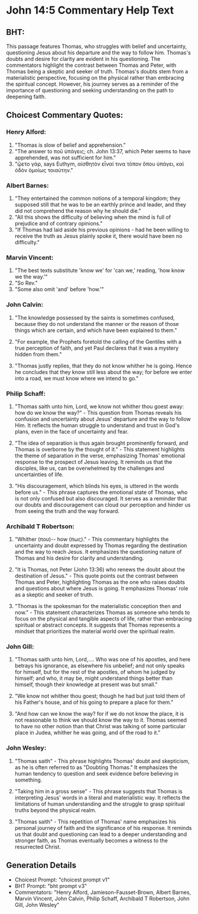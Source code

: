 # John 14:5 Commentary Help Text

## BHT:
This passage features Thomas, who struggles with belief and uncertainty, questioning Jesus about his departure and the way to follow him. Thomas's doubts and desire for clarity are evident in his questioning. The commentators highlight the contrast between Thomas and Peter, with Thomas being a skeptic and seeker of truth. Thomas's doubts stem from a materialistic perspective, focusing on the physical rather than embracing the spiritual concept. However, his journey serves as a reminder of the importance of questioning and seeking understanding on the path to deepening faith.

## Choicest Commentary Quotes:
### Henry Alford:
1. "Thomas is slow of belief and apprehension."
2. "The answer to ποῦ ὑπάγεις; ch. John 13:37, which Peter seems to have apprehended, was not sufficient for him."
3. "ᾤετο γάρ, says Euthym, αἰσθητὸν εἶναί τινα τόπον ὅπου ὑπάγει, καὶ ὁδὸν ὁμοίως τοιαύτην."

### Albert Barnes:
1. "They entertained the common notions of a temporal kingdom; they supposed still that he was to be an earthly prince and leader, and they did not comprehend the reason why he should die."
2. "All this shows the difficulty of believing when the mind is full of prejudice and of contrary opinions."
3. "If Thomas had laid aside his previous opinions - had he been willing to receive the truth as Jesus plainly spoke it, there would have been no difficulty."

### Marvin Vincent:
1. "The best texts substitute 'know we' for 'can we,' reading, 'how know we the way.'" 
2. "So Rev." 
3. "Some also omit 'and' before 'how.'"

### John Calvin:
1. "The knowledge possessed by the saints is sometimes confused, because they do not understand the manner or the reason of those things which are certain, and which have been explained to them."

2. "For example, the Prophets foretold the calling of the Gentiles with a true perception of faith, and yet Paul declares that it was a mystery hidden from them."

3. "Thomas justly replies, that they do not know whither he is going. Hence he concludes that they know still less about the way; for before we enter into a road, we must know where we intend to go."

### Philip Schaff:
1. "Thomas saith unto him, Lord, we know not whither thou goest away: how do we know the way?" - This question from Thomas reveals his confusion and uncertainty about Jesus' departure and the way to follow Him. It reflects the human struggle to understand and trust in God's plans, even in the face of uncertainty and fear.

2. "The idea of separation is thus again brought prominently forward, and Thomas is overborne by the thought of it." - This statement highlights the theme of separation in the verse, emphasizing Thomas' emotional response to the prospect of Jesus leaving. It reminds us that the disciples, like us, can be overwhelmed by the challenges and uncertainties of life.

3. "His discouragement, which blinds his eyes, is uttered in the words before us." - This phrase captures the emotional state of Thomas, who is not only confused but also discouraged. It serves as a reminder that our doubts and discouragement can cloud our perception and hinder us from seeing the truth and the way forward.

### Archibald T Robertson:
1. "Whither (που)-- how (πως)." - This commentary highlights the uncertainty and doubt expressed by Thomas regarding the destination and the way to reach Jesus. It emphasizes the questioning nature of Thomas and his desire for clarity and understanding.

2. "It is Thomas, not Peter (John 13:36) who renews the doubt about the destination of Jesus." - This quote points out the contrast between Thomas and Peter, highlighting Thomas as the one who raises doubts and questions about where Jesus is going. It emphasizes Thomas' role as a skeptic and seeker of truth.

3. "Thomas is the spokesman for the materialistic conception then and now." - This statement characterizes Thomas as someone who tends to focus on the physical and tangible aspects of life, rather than embracing spiritual or abstract concepts. It suggests that Thomas represents a mindset that prioritizes the material world over the spiritual realm.

### John Gill:
1. "Thomas saith unto him, Lord,.... Who was one of his apostles, and here betrays his ignorance, as elsewhere his unbelief; and not only speaks for himself, but for the rest of the apostles, of whom he judged by himself; and who, it may be, might understand things better than himself, though their knowledge at present was but small."

2. "We know not whither thou goest; though he had but just told them of his Father's house, and of his going to prepare a place for them."

3. "And how can we know the way? for if we do not know the place, it is not reasonable to think we should know the way to it. Thomas seemed to have no other notion than that Christ was talking of some particular place in Judea, whither he was going, and of the road to it."

### John Wesley:
1. "Thomas saith" - This phrase highlights Thomas' doubt and skepticism, as he is often referred to as "Doubting Thomas." It emphasizes the human tendency to question and seek evidence before believing in something.

2. "Taking him in a gross sense" - This phrase suggests that Thomas is interpreting Jesus' words in a literal and materialistic way. It reflects the limitations of human understanding and the struggle to grasp spiritual truths beyond the physical realm.

3. "Thomas saith" - This repetition of Thomas' name emphasizes his personal journey of faith and the significance of his response. It reminds us that doubt and questioning can lead to a deeper understanding and stronger faith, as Thomas eventually becomes a witness to the resurrected Christ.


## Generation Details
- Choicest Prompt: "choicest prompt v1"
- BHT Prompt: "bht prompt v3"
- Commentators: "Henry Alford, Jamieson-Fausset-Brown, Albert Barnes, Marvin Vincent, John Calvin, Philip Schaff, Archibald T Robertson, John Gill, John Wesley"
